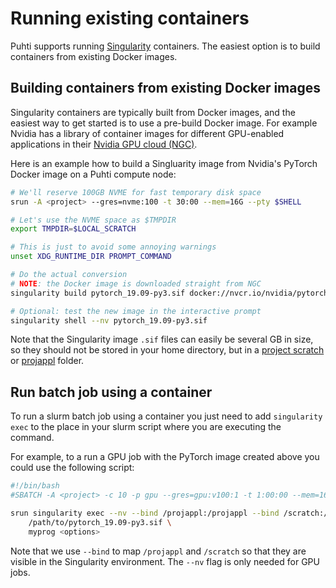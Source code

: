 # Running existing containers

Puhti supports running [Singularity](https://sylabs.io/singularity/) containers.  The easiest option is to build containers from existing Docker images.


## Building containers from existing Docker images

Singularity containers are typically built from Docker images, and the easiest way to get started is to use a pre-build Docker image.  For example Nvidia has a library of container images for different GPU-enabled applications in their [Nvidia GPU cloud (NGC)](https://ngc.nvidia.com/).

Here is an example how to build a Singluarity image from Nvidia's PyTorch Docker image on a Puhti compute node:

```bash
# We'll reserve 100GB NVME for fast temporary disk space
srun -A <project> --gres=nvme:100 -t 30:00 --mem=16G --pty $SHELL

# Let's use the NVME space as $TMPDIR
export TMPDIR=$LOCAL_SCRATCH

# This is just to avoid some annoying warnings
unset XDG_RUNTIME_DIR PROMPT_COMMAND

# Do the actual conversion
# NOTE: the Docker image is downloaded straight from NGC
singularity build pytorch_19.09-py3.sif docker://nvcr.io/nvidia/pytorch:19.09-py3

# Optional: test the new image in the interactive prompt
singularity shell --nv pytorch_19.09-py3.sif
```

Note that the Singularity image `.sif` files can easily be several GB in size, so they should not be stored in your home directory, but in a [project scratch](/computing/disk/#scratch-directory) or [projappl](/computing/disk/#projappl-directory) folder.

## Run batch job using a container

To run a slurm batch job using a container you just need to add `singularity exec` to the place in your slurm script where you are executing the command.

For example, to a run a GPU job with the PyTorch image created above you could use the following script:

```bash
#!/bin/bash
#SBATCH -A <project> -c 10 -p gpu --gres=gpu:v100:1 -t 1:00:00 --mem=16G

srun singularity exec --nv --bind /projappl:/projappl --bind /scratch:/scratch \
    /path/to/pytorch_19.09-py3.sif \
    myprog <options>
```

Note that we use `--bind` to map `/projappl` and `/scratch` so that they are visible in the Singularity environment.  The `--nv` flag is only needed for GPU jobs.

